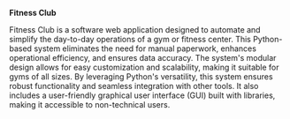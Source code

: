 **Fitness Club**

Fitness Club is a software web application designed to automate and simplify the day-to-day operations of a gym or fitness center. This Python-based system eliminates the need for manual paperwork, enhances operational efficiency, and ensures data accuracy. The system's modular design allows for easy customization and scalability, making it suitable for gyms of all sizes. By leveraging Python's versatility, this system ensures robust functionality and seamless integration with other tools. It also includes a user-friendly graphical user interface (GUI) built with libraries, making it accessible to non-technical users.


